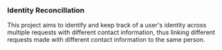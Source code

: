 ### Identity Reconcillation

This project aims to identify and keep track of a user's identity across multiple requests with different contact information, thus linking different requests made with different contact information to the same person.